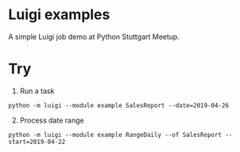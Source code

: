 # Luigi examples

A simple Luigi job demo at Python Stuttgart Meetup.


# Try

1. Run a task

`python -m luigi --module example SalesReport --date=2019-04-26`

2. Process date range

`python -m luigi --module example RangeDaily --of SalesReport --start=2019-04-22`

